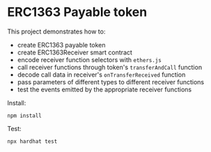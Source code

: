# ERC1363 Payable token

This project demonstrates how to:
- create ERC1363 payable token
- create ERC1363Receiver smart contract
- encode receiver function selectors with `ethers.js`
- call receiver functions through token's `transferAndCall` function
- decode call data in receiver's `onTransferReceived` function
- pass parameters of different types to different receiver functions
- test the events emitted by the appropriate receiver functions

Install:

```shell
npm install
```
Test:
```shell
npx hardhat test
```